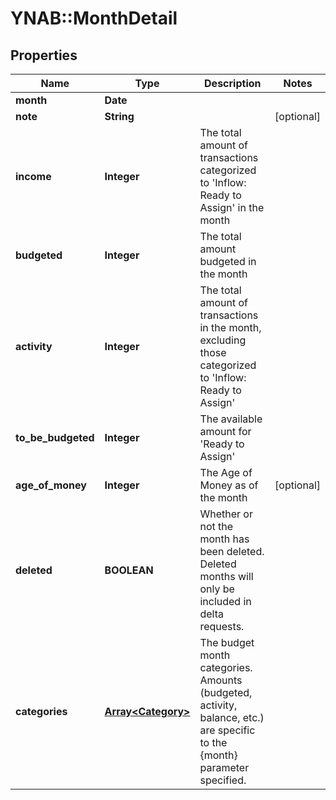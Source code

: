 # YNAB::MonthDetail

## Properties
Name | Type | Description | Notes
------------ | ------------- | ------------- | -------------
**month** | **Date** |  | 
**note** | **String** |  | [optional] 
**income** | **Integer** | The total amount of transactions categorized to &#39;Inflow: Ready to Assign&#39; in the month | 
**budgeted** | **Integer** | The total amount budgeted in the month | 
**activity** | **Integer** | The total amount of transactions in the month, excluding those categorized to &#39;Inflow: Ready to Assign&#39; | 
**to_be_budgeted** | **Integer** | The available amount for &#39;Ready to Assign&#39; | 
**age_of_money** | **Integer** | The Age of Money as of the month | [optional] 
**deleted** | **BOOLEAN** | Whether or not the month has been deleted.  Deleted months will only be included in delta requests. | 
**categories** | [**Array&lt;Category&gt;**](Category.md) | The budget month categories.  Amounts (budgeted, activity, balance, etc.) are specific to the {month} parameter specified. | 



